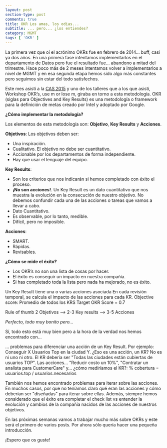 ```yaml
---
layout: post
section-type: post
comments: true
title: OKR Los amas, los odias...
subtitle: ... pero... ¿los entiendes?
category: MGMT
tags: [ 'OKR' ]
---
```


La primera vez que oí el acrónimo OKRs fue en febrero de 2014... buff, casi ya dos años. En una primera fase intentamos implementarlos en el departamento de Datos pero fue el resultado fue... abandono a mitad del trimestre. Hace poco más de 2 meses intentamos volver a implementarlos a nivel de MGMT y en esa segunda etapa hemos sido algo más constantes pero seguimos sin estar del todo satisfechos.

Este mes asistí a la [CAS 2015](http://cas2015.agile-spain.org/) y uno de los talleres que a los que asistí, Workshop OKR’s, use m or lose m, giraba en torno a esta metodología. OKR (siglas para Objectives and Key Results) es una metodología o framework para la definición de metas creado por Intel y adoptado por Google. 

**¿Cómo implementar la metodología?**

Los elementos de esta metodología son: **Objetivo**, **Key Results** y **Acciones**.

**Objetivos**: Los objetivos deben ser:

* Una inspiración. 
* Cualitativo. El objetivo no debe ser cuantitativo. 
* Accionable por los departamentos de forma independiente. 
* Hay que usar el lenguaje del equipo.

**Key Results**:

* Son los criterios que nos indicarán si hemos completado con éxito el proceso.
* **¡No son acciones!**. Un Key Result es un dato cuantitativo que nos muestra la evolución en la consecución de nuestro objetivo. No debemos confundir cada una de las acciones o tareas que vamos a llevar a cabo.
* Dato Cuantitativo. 
* Es observable, por lo tanto, medible.
* Difícil, pero no imposible.

**Acciones**:

* SMART.
* Rápidas.
* Revisables.

**¿Cómo se mide el éxito?**

* Los OKR’s no son una lista de cosas por hacer. 
* El éxito es conseguir un impacto en nuestra compañía.
* Si has completado toda la lista pero nada ha mejorado, no es éxito. 

Un Key Result tiene una o varias acciones asociada  En cada revisión temporal, se calcula el impacto de las acciones para cada KR.
Objective score: Promedio de todos los KRS 
Target OKR Score = 0.7

Rule of thumb 
2 Objetivos —> 2-3 Key results —> 3-5 Acciones


*Perfecto, todo muy bonito pero...*

Sí, todo esto está muy bien pero a la hora de la verdad nos hemos encontrado con...

... problemas para diferenciar una acción de un Key Result. Por ejemplo: Conseguir X Usuarios Top en la ciudad Y. ¿Eso es una acción, un KR? No es ni uno ni otro. El KR debería ser "Todas las ciudades están cubiertas de usuarios TOP". Las acciones... "Reducir costo un 10%", "Contratar un analista para CustomerCare" y... ¿cómo mediríamos el KR?: % cobertura = usuarios.top / usuarios.necesarios


También nos hemos encontrado problemas para iterar sobre las acciones. En muchos casos, por que no teníamos claro qué eran las acciones y cómo deberían ser "diseñadas" para iterar sobre ellas. Además, siempre hemos considerado que el éxito era completar el check list vs entender la evolución y cambios de la compañía nacidos de las acciones de nuestros objetivos.

En las próximas semanas vamos a trabajar mucho más sobre OKRs y este será el primero de varios posts. Por ahora sólo quería hacer una pequeña introducción.

¡Espero que os guste!